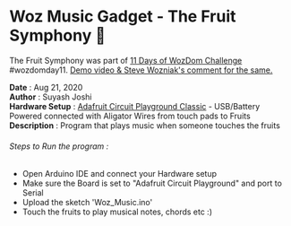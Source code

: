 # Woz Music Gadget - The Fruit Symphony 🎵
The Fruit Symphony was part of [11 Days of WozDom Challenge](https://www.wozbday.com/challenge-winners) #wozdomday11. 
[Demo video & Steve Wozniak's comment for the same.](https://www.instagram.com/tv/CELqoeCBZvr/?utm_source=ig_web_copy_link)

**Date** : Aug 21, 2020 <br />
**Author** : Suyash Joshi <br />
**Hardware Setup** : [Adafruit Circuit Playground Classic](https://www.adafruit.com/product/3000) - USB/Battery Powered connected with Aligator Wires from touch pads to Fruits <br />
**Description** : Program that plays music when someone touches the fruits <br />

###### Steps to Run the program :

- Open Arduino IDE and connect your Hardware setup
- Make sure the Board is set to "Adafruit Circuit Playground" and port to Serial
- Upload the sketch 'Woz_Music.ino'
- Touch the fruits to play musical notes, chords etc :)


